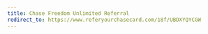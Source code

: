 ```yaml
---
title: Chase Freedom Unlimited Referral
redirect_to: https://www.referyourchasecard.com/18f/UBDXYQYCGW
---
```

